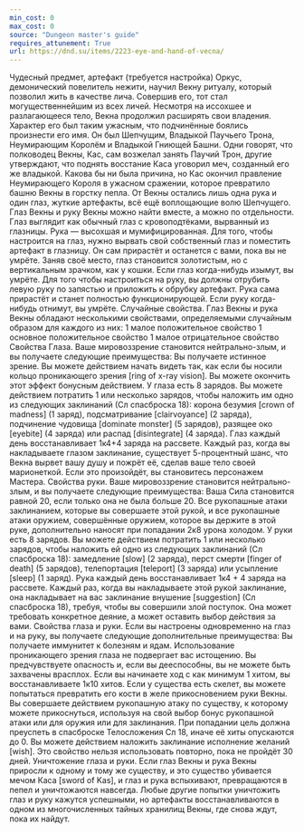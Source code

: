 ```yaml
---
min_cost: 0
max_cost: 0
source: "Dungeon master's guide"
requires_attunement: True
url: https://dnd.su/items/2223-eye-and-hand-of-vecna/
---
```


Чудесный предмет, артефакт (требуется настройка)
Оркус, демонический повелитель нежити, научил Векну ритуалу, который позволил жить в качестве лича. Совершив его, тот стал могущественнейшим из всех личей. Несмотря на иссохшее и разлагающееся тело, Векна продолжил расширять свои владения. Характер его был таким ужасным, что подчинённые боялись произнести его имя. Он был Шепчущим, Владыкой Паучьего Трона, Неумирающим Королём и Владыкой Гниющей Башни.
Одни говорят, что полководец Векны, Кас, сам возжелал занять Паучий Трон, другие утверждают, что поднять восстание Каса уговорил меч, созданный его же владыкой. Какова бы ни была причина, но Кас окончил правление Неумирающего Короля в ужасном сражении, которое превратило башню Векны в горстку пепла. От Векны остались лишь одна рука и один глаз, жуткие артефакты, всё ещё воплощающие волю Шепчущего.
Глаз Векны и руку Векны можно найти вместе, а можно по отдельности. Глаз выглядит как обычный глаз с кровоподтёками, вырванный из глазницы. Рука — высохшая и мумифицированная.
Для того, чтобы настроится на глаз, нужно вырвать свой собственный глаз и поместить артефакт в глазницу. Он сам прирастёт и останется с вами, пока вы не умрёте. Заняв своё место, глаз становится золотистым, но с вертикальным зрачком, как у кошки. Если глаз когда-нибудь изымут, вы умрёте.
Для того чтобы настроиться на руку, вы должны отрубить левую руку по запястью и приложить к обрубку артефакт. Рука сама прирастёт и станет полностью функционирующей. Если руку когда-нибудь отнимут, вы умрёте.
Случайные свойства. Глаз Векны и рука Векны обладают несколькими свойствами, определяемыми случайным образом для каждого из них:
1 малое положительное свойство
1 основное положительное свойство
1 малое отрицательное свойство
Свойства Глаза. Ваше мировоззрение становится нейтрально-злым, и вы получаете следующие преимущества:
Вы получаете истинное зрение.
Вы можете действием начать видеть так, как если бы носили кольцо проникающего зрения [ring of x-ray vision]. Вы можете окончить этот эффект бонусным действием.
У глаза есть 8 зарядов. Вы можете действием потратить 1 или несколько зарядов, чтобы наложить им одно из следующих заклинаний (Сл спасброска 18): корона безумия [crown of madness] (1 заряд), подсматривание [clairvoyance] (2 заряда), подчинение чудовища [dominate monster] (5 зарядов), разящее око [eyebite] (4 заряда) или распад [disintegrate] (4 заряда). Глаз каждый день восстанавливает 1к4+4 заряда на рассвете. Каждый раз, когда вы накладываете глазом заклинание, существует 5-процентный шанс, что Векна вырвет вашу душу и пожрёт её, сделав ваше тело своей марионеткой. Если это произойдёт, вы становитесь персонажем Мастера.
Свойства руки. Ваше мировоззрение становится нейтрально-злым, и вы получаете следующие преимущества:
Ваша Сила становится равной 20, если только она не была больше 20.
Все рукопашные атаки заклинанием, которые вы совершаете этой рукой, и все рукопашные атаки оружием, совершённые оружием, которое вы держите в этой руке, дополнительно наносят при попадании 2к8 урона холодом.
У руки есть 8 зарядов. Вы можете действием потратить 1 или несколько зарядов, чтобы наложить ей одно из следующих заклинаний (Сл спасброска 18): замедление [slow] (2 заряда), перст смерти [finger of death] (5 зарядов), телепортация [teleport] (3 заряда) или усыпление [sleep] (1 заряд). Рука каждый день восстанавливает 1к4 + 4 заряда на рассвете. Каждый раз, когда вы накладываете этой рукой заклинание, она накладывает на вас заклинание внушение [suggestion] (Сл спасброска 18), требуя, чтобы вы совершили злой поступок. Она может требовать конкретное деяние, а может оставить выбор действия за вами.
Свойства глаза и руки. Если вы настроены одновременно на глаз и на руку, вы получаете следующие дополнительные преимущества:
Вы получаете иммунитет к болезням и ядам.
Использование проникающего зрения глаза не подвергает вас истощению.
Вы предчувствуете опасность и, если вы дееспособны, вы не можете быть захвачены врасплох.
Если вы начинаете ход с как минимум 1 хитом, вы восстанавливаете 1к10 хитов.
Если у существа есть скелет, вы можете попытаться превратить его кости в желе прикосновением руки Векны. Вы совершаете действием рукопашную атаку по существу, к которому можете прикоснуться, используя на свой выбор бонус рукопашной атаки или для оружия или для заклинания. При попадании цель должна преуспеть в спасброске Телосложения Сл 18, иначе её хиты опускаются до 0.
Вы можете действием наложить заклинание исполнение желаний [wish]. Это свойство нельзя использовать повторно, пока не пройдёт 30 дней.
Уничтожение глаза и руки. Если глаз Векны и рука Векны приросли к одному и тому же существу, и это существо убивается мечом Каса [sword of Kas], и глаз и рука вспыхивают, превращаются в пепел и уничтожаются навсегда. Любые другие попытки уничтожить глаз и руку кажутся успешными, но артефакты восстанавливаются в одном из многочисленных тайных хранилищ Векны, где снова ждут, пока их найдут.